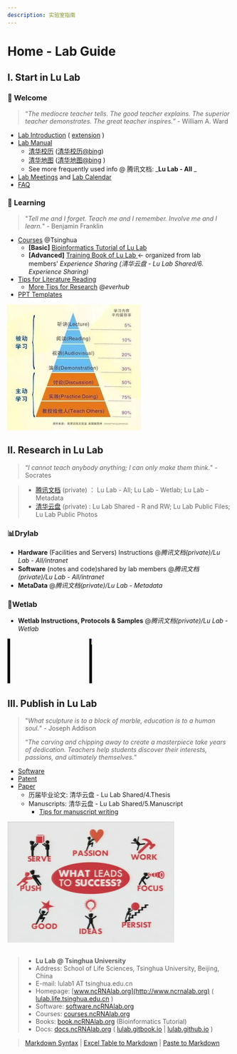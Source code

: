 ```yaml
---
description: 实验室指南
---
```


# Home - Lab Guide

## I. Start in Lu Lab

### 🎉 Welcome <a href="#welcome" id="welcome"></a>

> “_The mediocre teacher tells. The good teacher explains. The superior teacher demonstrates. The great teacher inspires._”  - William A. Ward

* [Lab Introduction](https://cloud.tsinghua.edu.cn/f/b77381dca00844a4890c/)  ( [extension](https://cloud.tsinghua.edu.cn/f/089900d1672548648ab7/) )
* [Lab Manual ](https://docs.qq.com/doc/DWWJzd3l0cllOYkR3)&#x20;
  * [清华校历](https://www.tsinghua.edu.cn/zjqh/syxx/qhxl.htm) ([清华校历@bing](https://cn.bing.com/search?q=%09%E6%B8%85%E5%8D%8E%E5%A4%A7%E5%AD%A6+%E6%A0%A1%E5%8E%86+%40tsinghua.edu.cn\&qs=n\&form=QBRE\&sp=-1\&pq=%E6%B8%85%E5%8D%8E%E5%A4%A7%E5%AD%A6+%E6%A0%A1%E5%8E%86+%40tsinghua.edu.cn\&sc=0-24\&sk=\&cvid=64DF6D2C91B94399AD389DB9DF5FCD0C\&ghsh=0\&ghacc=0\&ghpl=)) &#x20;
  * [清华地图](https://www.tsinghua.edu.cn/zjqh/xyfg/xydt.htm) ([清华地图@bing](https://cn.bing.com/search?q=%E6%B8%85%E5%8D%8E%E5%A4%A7%E5%AD%A6+%E5%9C%B0%E5%9B%BE\&go=Search\&qs=ds\&form=QBRE) )
  * See more frequently used info @ 腾讯文档: _**Lu Lab - All** _&#x20;
* [Lab Meetings](meeting.md) and [Lab Calendar](cal.md)
* [FAQ](faq.md)

### 📖 Learning <a href="#learning" id="learning"></a>

> "_Tell me and I forget. Teach me and I remember. Involve me and I learn._"  - Benjamin Franklin

* [Courses](https://www.ncrnalab.org/courses) @Tsinghua
  * **\[Basic]** [Bioinformatics Tutorial of Lu Lab](https://lulab2.gitbook.io)
  * **\[Advanced]** [Training Book of Lu Lab ](https://lulab1.gitbook.io/training/)<- organized from lab members' _Experience Sharing (_清华云盘 - Lu Lab Shared/6. Experience Sharing_)_
* [Tips for Literature Reading](literature-reading/reading.md)
  * [More Tips for Research](https://www.yinxiang.com/everhub/personal/336255) @_everhub_ &#x20;
* [PPT Templates](https://cloud.tsinghua.edu.cn/d/9494905887fe45dca6ea/)

![](.gitbook/assets/learning.jpg)

## II. Research in Lu Lab

> “_I cannot teach anybody anything; I can only make them think._" - Socrates

> * [腾讯文档](https://docs.qq.com) (private)  ： Lu Lab - All; Lu Lab - Wetlab; Lu Lab - Metadata
> * [清华云盘](https://cloud.tsinghua.edu.cn) (private) : Lu Lab Shared - R and RW; Lu Lab Public Files; Lu Lab Public Photos

### 📊Drylab

* **Hardware** (Facilities and Servers) Instructions @_腾讯文档(private)/Lu Lab - All/intranet_
* **Software** (notes and code)shared by lab members @_腾讯文档(private)/Lu Lab - All/intranet_
* **MetaData** @_腾讯文档(private)/Lu Lab - Metadata_

### 🧪Wetlab

* **Wetlab Instructions, Protocols & Samples** @_腾讯文档(private)/Lu Lab - Wetlab_

![](.gitbook/assets/science.gif)

## III. Publish in Lu Lab

> "_What sculpture is to a block of marble, education is to a human soul._"  - Joseph Addison
>
> “_The carving and chipping away to create a masterpiece take years of dedication. Teachers help students discover their interests, passions, and ultimately themselves._”

* [Software](http://www.ncrnalab.org/software)
* [Patent](https://www.ncrnalab.org/open/#%E7%9B%B8%E5%85%B3%E4%B8%93%E5%88%A9)
* [Paper](https://www.ncrnalab.org/publications/)
  * 历届毕业论文: 清华云盘 - Lu Lab Shared/4.Thesis
  * Manuscripts: 清华云盘 - Lu Lab Shared/5.Manuscript
    * [Tips for manuscript writing](paper-writing/writing.md)

![](.gitbook/assets/success.png)

##

> * **Lu Lab @ Tsinghua University**
> * Address:   School of Life Sciences, Tsinghua University, Beijing, China
> * E-mail:    lulab1 AT tsinghua.edu.cn
> * Homepage:   [www.ncRNAlab.org](http://www.ncrnalab.org)  ( [lulab.life.tsinghua.edu.cn](http://lulab.life.tsinghua.edu.cn) )
> * Software:  [software.ncRNAlab.org](http://software.ncrnalab.org)
> * Courses:  [courses.ncRNAlab.org](http://www.ncrnalab.org/courses)
> * Books: [book.ncRNAlab.org](https://book.ncrnalab.org) (Bioinformatics Tutorial)
> * Docs: [docs.ncRNAlab.org](https://docs.ncrnalab.org)  ( [lulab.gitbook.io](http://lulab.gitbook.io)  |  [lulab.github.io](http://lulab.github.io) )



> [Markdown Syntax](https://github.com/adam-p/markdown-here/wiki/Markdown-Cheatsheet) | [Excel Table to Markdown](https://www.tablesgenerator.com/markdown\_tables) | [Paste to Markdown](https://euangoddard.github.io/clipboard2markdown/)
